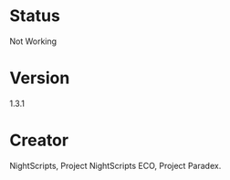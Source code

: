 # Status
Not Working
# Version
1.3.1
# Creator
NightScripts, Project NightScripts ECO, Project Paradex.
